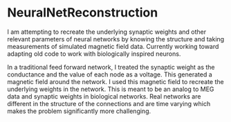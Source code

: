 # NeuralNetReconstruction
I am attempting to recreate the underlying synaptic weights and other relevant parameters of neural networks by knowing the structure and taking measurements of simulated magnetic field data. Currently working toward adapting old code to work with biologically inspired neurons.

In a traditional feed forward network, I treated the synaptic weight as the conductance and the value of each node as a voltage. This generated a magnetic field around the network. I used this magnetic field to recreate the underlying weights in the network. This is meant to be an analog to MEG data and synaptic weights in biological networks. Real networks are different in the structure of the connections and are time varying which makes the problem significantly more challenging.
